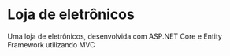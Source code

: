 # Loja de eletrônicos
Uma loja de eletrônicos, desenvolvida com ASP.NET Core e Entity Framework utilizando MVC
